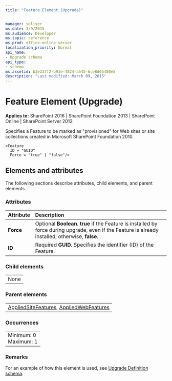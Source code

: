 ```yaml
---
title: "Feature Element (Upgrade)"


manager: soliver
ms.date: 3/9/2015
ms.audience: Developer
ms.topic: reference
ms.prod: office-online-server
localization_priority: Normal
api_name:
- Upgrade schema
api_type:
- schema
ms.assetid: b3e237f2-b91e-4824-a545-6ce8d05480e5
description: "Last modified: March 09, 2015"
---
```


# Feature Element (Upgrade)

 
  
 **Applies to:** SharePoint 2016 | SharePoint Foundation 2013 | SharePoint Online | SharePoint Server 2013
  
Specifies a Feature to be marked as "provisioned" for Web sites or site collections created in Microsoft SharePoint Foundation 2010.
  
```
<Feature
  ID = "GUID"
  Force = "true" | "false"/>
```

## Elements and attributes

The following sections describe attributes, child elements, and parent elements.

### Attributes

|**Attribute**|**Description**|
|:-----|:-----|
|**Force** <br/> |Optional **Boolean**. **true** if the Feature is installed by force during upgrade, even if the Feature is already installed; otherwise, **false**.  <br/> |
|**ID** <br/> |Required **GUID**. Specifies the identifier (ID) of the Feature.  <br/> |
   
### Child elements

||
|:-----|
|None |
   
### Parent elements

||
|:-----|
|[AppliedSiteFeatures](appliedsitefeatures-element-upgrade.md), [AppliedWebFeatures](appliedwebfeatures-element-upgrade.md)|
   
### Occurrences

||
|:-----|
|Minimum: 0  <br/> Maximum: 1  <br/> |
   
### Remarks

For an example of how this element is used, see [Upgrade Definition schema](upgrade-definition-schema.md).
  

